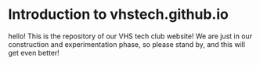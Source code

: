 # Introduction to vhstech.github.io
hello! This is the repository of our VHS tech club website! We are just in our construction and experimentation phase, so please stand by, and this will get even better!
